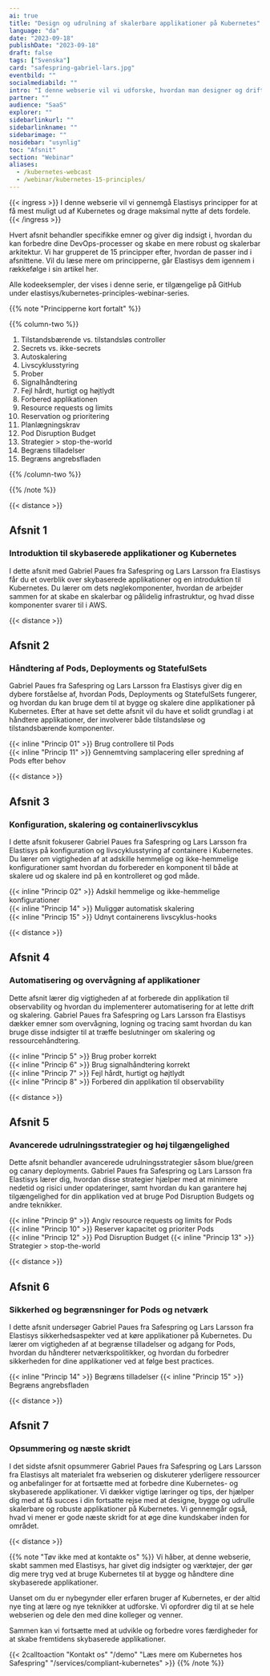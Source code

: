 ```yaml
---
ai: true
title: "Design og udrulning af skalerbare applikationer på Kubernetes"
language: "da"
date: "2023-09-18"
publishDate: "2023-09-18"
draft: false
tags: ["Svenska"]
card: "safespring-gabriel-lars.jpg"
eventbild: ""
socialmediabild: ""
intro: "I denne webserie vil vi udforske, hvordan man designer og driftsætter skalerbare applikationer på Kubernetes."
partner: ""
audience: "SaaS"
explorer: ""
sidebarlinkurl: ""
sidebarlinkname: ""
sidebarimage: ""
nosidebar: "usynlig"
toc: "Afsnit"
section: "Webinar"
aliases:
  - /kubernetes-webcast
  - /webinar/kubernetes-15-principles/
---
```

{{< ingress >}}
I denne webserie vil vi gennemgå Elastisys principper for at få mest muligt ud af Kubernetes og drage maksimal nytte af dets fordele.
{{< /ingress >}}

Hvert afsnit behandler specifikke emner og giver dig indsigt i, hvordan du kan forbedre dine DevOps-processer og skabe en mere robust og skalerbar arkitektur. Vi har grupperet de 15 principper efter, hvordan de passer ind i afsnittene. Vil du læse mere om principperne, går Elastisys dem igennem i rækkefølge i sin artikel her.

Alle kodeeksempler, der vises i denne serie, er tilgængelige på GitHub under elastisys/kubernetes-principles-webinar-series.

{{% note "Principperne kort fortalt" %}}

{{% column-two %}}

1. Tilstandsbærende vs. tilstandsløs controller
2. Secrets vs. ikke-secrets
3. Autoskalering
4. Livscyklusstyring
5. Prober
6. Signalhåndtering
7. Fejl hårdt, hurtigt og højtlydt
8. Forbered applikationen
9. Resource requests og limits
10. Reservation og prioritering
11. Planlægningskrav
12. Pod Disruption Budget
13. Strategier > stop-the-world
14. Begræns tilladelser
15. Begræns angrebsfladen

{{% /column-two %}}

{{% /note %}}

{{< distance >}}

## Afsnit 1

### Introduktion til skybaserede applikationer og Kubernetes

I dette afsnit med Gabriel Paues fra Safespring og Lars Larsson fra Elastisys får du et overblik over skybaserede applikationer og en introduktion til Kubernetes. Du lærer om dets nøglekomponenter, hvordan de arbejder sammen for at skabe en skalerbar og pålidelig infrastruktur, og hvad disse komponenter svarer til i AWS.

{{< distance >}}

## Afsnit 2

### Håndtering af Pods, Deployments og StatefulSets

Gabriel Paues fra Safespring og Lars Larsson fra Elastisys giver dig en dybere forståelse af, hvordan Pods, Deployments og StatefulSets fungerer, og hvordan du kan bruge dem til at bygge og skalere dine applikationer på Kubernetes. Efter at have set dette afsnit vil du have et solidt grundlag i at håndtere applikationer, der involverer både tilstandsløse og tilstandsbærende komponenter.

{{< inline "Princip 01" >}} Brug controllere til Pods  
{{< inline "Princip 11" >}} Gennemtving samplacering eller spredning af Pods efter behov

{{< distance >}}

## Afsnit 3

### Konfiguration, skalering og containerlivscyklus

I dette afsnit fokuserer Gabriel Paues fra Safespring og Lars Larsson fra Elastisys på konfiguration og livscyklusstyring af containere i Kubernetes. Du lærer om vigtigheden af at adskille hemmelige og ikke-hemmelige konfigurationer samt hvordan du forbereder en komponent til både at skalere ud og skalere ind på en kontrolleret og god måde.

{{< inline "Princip 02" >}} Adskil hemmelige og ikke-hemmelige konfigurationer  
{{< inline "Princip 14" >}} Muliggør automatisk skalering  
{{< inline "Princip 15" >}} Udnyt containerens livscyklus-hooks

{{< distance >}}

## Afsnit 4

### Automatisering og overvågning af applikationer

Dette afsnit lærer dig vigtigheden af at forberede din applikation til observability og hvordan du implementerer automatisering for at lette drift og skalering. Gabriel Paues fra Safespring og Lars Larsson fra Elastisys dækker emner som overvågning, logning og tracing samt hvordan du kan bruge disse indsigter til at træffe beslutninger om skalering og ressourcehåndtering.

{{< inline "Princip 5" >}} Brug prober korrekt  
{{< inline "Princip 6" >}} Brug signalhåndtering korrekt  
{{< inline "Princip 7" >}} Fejl hårdt, hurtigt og højtlydt  
{{< inline "Princip 8" >}} Forbered din applikation til observability

{{< distance >}}

## Afsnit 5

### Avancerede udrulningsstrategier og høj tilgængelighed

Dette afsnit behandler avancerede udrulningsstrategier såsom blue/green og canary deployments. Gabriel Paues fra Safespring og Lars Larsson fra Elastisys lærer dig, hvordan disse strategier hjælper med at minimere nedetid og risici under opdateringer, samt hvordan du kan garantere høj tilgængelighed for din applikation ved at bruge Pod Disruption Budgets og andre teknikker.

{{< inline "Princip 9" >}} Angiv resource requests og limits for Pods  
{{< inline "Princip 10" >}} Reserver kapacitet og prioriter Pods  
{{< inline "Princip 12" >}} Pod Disruption Budget
{{< inline "Princip 13" >}} Strategier > stop-the-world

{{< distance >}}

## Afsnit 6

### Sikkerhed og begrænsninger for Pods og netværk

I dette afsnit undersøger Gabriel Paues fra Safespring og Lars Larsson fra Elastisys sikkerhedsaspekter ved at køre applikationer på Kubernetes. Du lærer om vigtigheden af at begrænse tilladelser og adgang for Pods, hvordan du håndterer netværkspolitikker, og hvordan du forbedrer sikkerheden for dine applikationer ved at følge best practices.

{{< inline "Princip 14" >}} Begræns tilladelser
{{< inline "Princip 15" >}} Begræns angrebsfladen

{{< distance >}}

## Afsnit 7

### Opsummering og næste skridt

I det sidste afsnit opsummerer Gabriel Paues fra Safespring og Lars Larsson fra Elastisys alt materialet fra webserien og diskuterer yderligere ressourcer og anbefalinger for at fortsætte med at forbedre dine Kubernetes- og skybaserede applikationer. Vi dækker vigtige læringer og tips, der hjælper dig med at få succes i din fortsatte rejse med at designe, bygge og udrulle skalerbare og robuste applikationer på Kubernetes. Vi gennemgår også, hvad vi mener er gode næste skridt for at øge dine kundskaber inden for området.

{{< distance >}}

{{% note "Tøv ikke med at kontakte os" %}}
Vi håber, at denne webserie, skabt sammen med Elastisys, har givet dig indsigter og værktøjer, der gør dig mere tryg ved at bruge Kubernetes til at bygge og håndtere dine skybaserede applikationer.

Uanset om du er nybegynder eller erfaren bruger af Kubernetes, er der altid nye ting at lære og nye teknikker at udforske. Vi opfordrer dig til at se hele webserien og dele den med dine kolleger og venner.

Sammen kan vi fortsætte med at udvikle og forbedre vores færdigheder for at skabe fremtidens skybaserede applikationer.

{{< 2calltoaction "Kontakt os" "/demo" "Læs mere om Kubernetes hos Safespring" "/services/compliant-kubernetes" >}}
{{% /note %}}